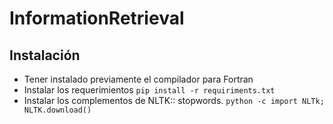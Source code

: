 # InformationRetrieval

## Instalación

- Tener instalado previamente el compilador para Fortran
- Instalar los requerimientos `pip install -r requiriments.txt`
- Instalar los complementos de NLTK:: stopwords. `python -c import NLTk; NLTK.download()`

